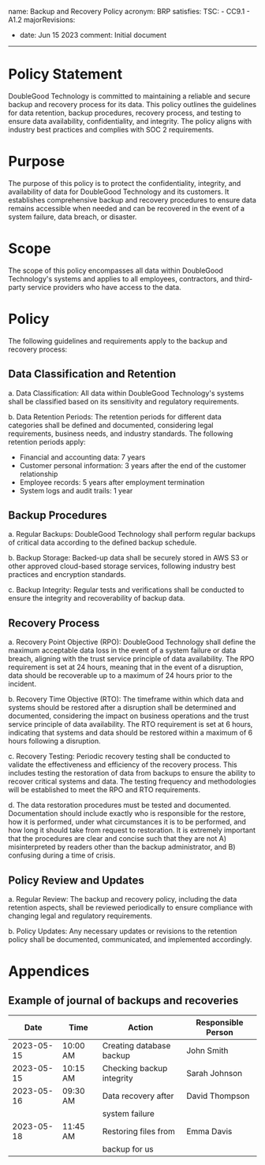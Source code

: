 name: Backup and Recovery Policy
acronym: BRP
satisfies:
  TSC:
    - CC9.1
    - A1.2
majorRevisions:
  - date: Jun 15 2023
    comment: Initial document
---

# Policy Statement
DoubleGood Technology is committed to maintaining a reliable and secure backup and recovery process for its data. This policy outlines the guidelines for data retention, backup procedures, recovery process, and testing to ensure data availability, confidentiality, and integrity. The policy aligns with industry best practices and complies with SOC 2 requirements.

# Purpose
The purpose of this policy is to protect the confidentiality, integrity, and availability of data for DoubleGood Technology and its customers. It establishes comprehensive backup and recovery procedures to ensure data remains accessible when needed and can be recovered in the event of a system failure, data breach, or disaster.

# Scope
The scope of this policy encompasses all data within DoubleGood Technology's systems and applies to all employees, contractors, and third-party service providers who have access to the data.

# Policy
The following guidelines and requirements apply to the backup and recovery process:

## Data Classification and Retention
a. Data Classification: All data within DoubleGood Technology's systems shall be classified based on its sensitivity and regulatory requirements.

b. Data Retention Periods: The retention periods for different data categories shall be defined and documented, considering legal requirements, business needs, and industry standards. The following retention periods apply:
 - Financial and accounting data: 7 years
 - Customer personal information: 3 years after the end of the customer relationship
 - Employee records: 5 years after employment termination
 - System logs and audit trails: 1 year

## Backup Procedures
a. Regular Backups: DoubleGood Technology shall perform regular backups of critical data according to the defined backup schedule.

b. Backup Storage: Backed-up data shall be securely stored in AWS S3 or other approved cloud-based storage services, following industry best practices and encryption standards.

c. Backup Integrity: Regular tests and verifications shall be conducted to ensure the integrity and recoverability of backup data.

## Recovery Process
a. Recovery Point Objective (RPO): DoubleGood Technology shall define the maximum acceptable data loss in the event of a system failure or data breach, aligning with the trust service principle of data availability. The RPO requirement is set at 24 hours, meaning that in the event of a disruption, data should be recoverable up to a maximum of 24 hours prior to the incident.

b. Recovery Time Objective (RTO): The timeframe within which data and systems should be restored after a disruption shall be determined and documented, considering the impact on business operations and the trust service principle of data availability. The RTO requirement is set at 6 hours, indicating that systems and data should be restored within a maximum of 6 hours following a disruption.

c. Recovery Testing: Periodic recovery testing shall be conducted to validate the effectiveness and efficiency of the recovery process. This includes testing the restoration of data from backups to ensure the ability to recover critical systems and data. The testing frequency and methodologies will be established to meet the RPO and RTO requirements.

d. The data restoration procedures must be tested and documented. Documentation should include exactly who is responsible for the restore, how it is performed, under what circumstances it is to be performed, and how long it should take from request to restoration. It is extremely important that the procedures are clear and concise such that they are not A) misinterpreted by readers other than the backup administrator, and B) confusing during a time of crisis.

## Policy Review and Updates
a. Regular Review: The backup and recovery policy, including the data retention aspects, shall be reviewed periodically to ensure compliance with changing legal and regulatory requirements.

b. Policy Updates: Any necessary updates or revisions to the retention policy shall be documented, communicated, and implemented accordingly.

# Appendices
## Example of journal of backups and recoveries

|   Date      |    Time     |    Action                |    Responsible Person        |
|-------------|-------------|--------------------------|------------------------------|
| 2023-05-15  |  10:00 AM   | Creating database backup |        John Smith            |
| 2023-05-15  |  10:15 AM   | Checking backup integrity|        Sarah Johnson         |
| 2023-05-16  |  09:30 AM   | Data recovery after      |        David Thompson        |
|             |             | system failure           |                              |
| 2023-05-18  |  11:45 AM   | Restoring files from     |        Emma Davis            |
|             |             | backup for us            |                              |


